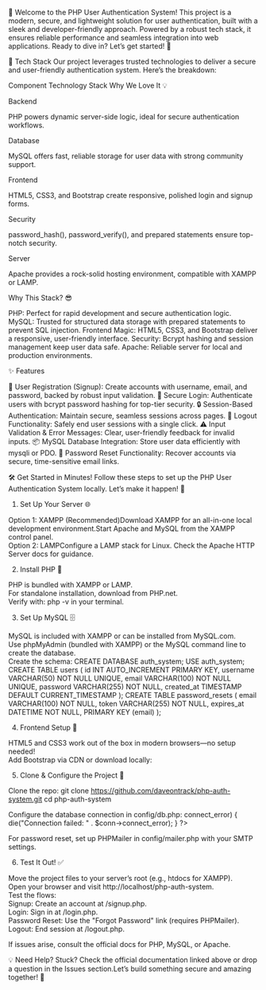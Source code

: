🚀 Welcome to the PHP User Authentication System!
This project is a modern, secure, and lightweight solution for user authentication, built with a sleek and developer-friendly approach. 
Powered by a robust tech stack, it ensures reliable performance and seamless integration into web applications.
Ready to dive in? Let’s get started! 🎉

🌟 Tech Stack
Our project leverages trusted technologies to deliver a secure and user-friendly authentication system. Here’s the breakdown:



Component
Technology Stack
Why We Love It 💡



Backend

PHP powers dynamic server-side logic, ideal for secure authentication workflows.


Database

MySQL offers fast, reliable storage for user data with strong community support.


Frontend
  
HTML5, CSS3, and Bootstrap create responsive, polished login and signup forms.


Security

password_hash(), password_verify(), and prepared statements ensure top-notch security.


Server

Apache provides a rock-solid hosting environment, compatible with XAMPP or LAMP.


Why This Stack? 😎

PHP: Perfect for rapid development and secure authentication logic.
MySQL: Trusted for structured data storage with prepared statements to prevent SQL injection.
Frontend Magic: HTML5, CSS3, and Bootstrap deliver a responsive, user-friendly interface.
Security: Bcrypt hashing and session management keep user data safe.
Apache: Reliable server for local and production environments.


✨ Features

📝 User Registration (Signup): Create accounts with username, email, and password, backed by robust input validation.
🔐 Secure Login: Authenticate users with bcrypt password hashing for top-tier security.
🔒 Session-Based Authentication: Maintain secure, seamless sessions across pages.
🚪 Logout Functionality: Safely end user sessions with a single click.
⚠️ Input Validation & Error Messages: Clear, user-friendly feedback for invalid inputs.
📦 MySQL Database Integration: Store user data efficiently with mysqli or PDO.
🔑 Password Reset Functionality: Recover accounts via secure, time-sensitive email links.


🛠️ Get Started in Minutes!
Follow these steps to set up the PHP User Authentication System locally. Let’s make it happen! 🚀
1. Set Up Your Server 🌐

Option 1: XAMPP (Recommended)Download XAMPP for an all-in-one local development environment.Start Apache and MySQL from the XAMPP control panel.  
Option 2: LAMPConfigure a LAMP stack for Linux. Check the Apache HTTP Server docs for guidance.

2. Install PHP 🐘

PHP is bundled with XAMPP or LAMP.  
For standalone installation, download from PHP.net.  
Verify with: php -v in your terminal.

3. Set Up MySQL 🗄️

MySQL is included with XAMPP or can be installed from MySQL.com.  
Use phpMyAdmin (bundled with XAMPP) or the MySQL command line to create the database.  
Create the schema:  CREATE DATABASE auth_system;
USE auth_system;
CREATE TABLE users (
    id INT AUTO_INCREMENT PRIMARY KEY,
    username VARCHAR(50) NOT NULL UNIQUE,
    email VARCHAR(100) NOT NULL UNIQUE,
    password VARCHAR(255) NOT NULL,
    created_at TIMESTAMP DEFAULT CURRENT_TIMESTAMP
);
CREATE TABLE password_resets (
    email VARCHAR(100) NOT NULL,
    token VARCHAR(255) NOT NULL,
    expires_at DATETIME NOT NULL,
    PRIMARY KEY (email)
);



4. Frontend Setup 🎨

HTML5 and CSS3 work out of the box in modern browsers—no setup needed!  
Add Bootstrap via CDN or download locally:  <link href="https://cdn.jsdelivr.net/npm/bootstrap@5.3.0/dist/css/bootstrap.min.css" rel="stylesheet">



5. Clone & Configure the Project 📂

Clone the repo:  git clone https://github.com/daveontrack/php-auth-system.git
cd php-auth-system


Configure the database connection in config/db.php:  <?php
$host = 'localhost';
$db = 'auth_system';
$user = 'your_username';
$pass = 'your_password';
$conn = new mysqli($host, $user, $pass, $db);
if ($conn->connect_error) {
    die("Connection failed: " . $conn->connect_error);
}
?>


For password reset, set up PHPMailer in config/mailer.php with your SMTP settings.

6. Test It Out! ✅

Move the project files to your server’s root (e.g., htdocs for XAMPP).  
Open your browser and visit http://localhost/php-auth-system.  
Test the flows:  
Signup: Create an account at /signup.php.  
Login: Sign in at /login.php.  
Password Reset: Use the "Forgot Password" link (requires PHPMailer).  
Logout: End session at /logout.php.



If issues arise, consult the official docs for PHP, MySQL, or Apache.

💡 Need Help?
Stuck? Check the official documentation linked above or drop a question in the Issues section.Let’s build something secure and amazing together! 🚀
